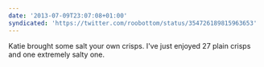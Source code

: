 ```yaml
---
date: '2013-07-09T23:07:08+01:00'
syndicated: 'https://twitter.com/roobottom/status/354726189815963653'
---
```

Katie brought some salt your own crisps. I've just enjoyed 27 plain crisps and one extremely salty one.

